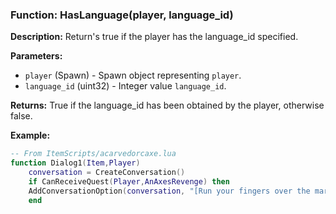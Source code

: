 ### Function: HasLanguage(player, language_id)

**Description:**
Return's true if the player has the language_id specified.

**Parameters:**
- `player` (Spawn) - Spawn object representing `player`.
- `language_id` (uint32) - Integer value `language_id`.

**Returns:** True if the language_id has been obtained by the player, otherwise false.

**Example:**

```lua
-- From ItemScripts/acarvedorcaxe.lua
function Dialog1(Item,Player)
    conversation = CreateConversation()
    if CanReceiveQuest(Player,AnAxesRevenge) then
    AddConversationOption(conversation, "[Run your fingers over the markings]", "Dialog2")
    end
```
